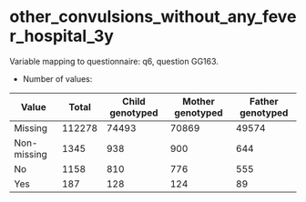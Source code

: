 # other_convulsions_without_any_fever_hospital_3y
Variable mapping to questionnaire: q6, question GG163.
- Number of values:

| Value | Total | Child genotyped | Mother genotyped | Father genotyped |
| ----- | ----- | --------------- | ---------------- | ---------------- |
| Missing | 112278 | 74493 | 70869 | 49574 |
| Non-missing | 1345 | 938 | 900 | 644 |
| No | 1158 | 810 | 776 |555 |
| Yes | 187 | 128 | 124 |89 |



